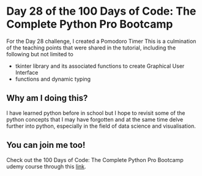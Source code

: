 <h1>Day 28 of the 100 Days of Code: The Complete Python Pro Bootcamp</h1>
<p>For the Day 28 challenge, I created a Pomodoro Timer This is a culmination of the teaching points that were shared in the tutorial, including the following but not limited to</p>
<ul>
  <li>tkinter library and its associated functions to create Graphical User Interface</li>
  <li>functions and dynamic typing</li>
</ul>

<h2>Why am I doing this?</h2>
<p>I have learned python before in school but I hope to revisit some of the python concepts that I may have forgotten and at the same time delve further into python, especially in the field of data science and visualisation.</p>

<h2>You can join me too!</h2>
<p> Check out the 100 Days of Code: The Complete Python Pro Bootcamp udemy course through this <a href="https://www.udemy.com/course/100-days-of-code/">link</a>.</p>
